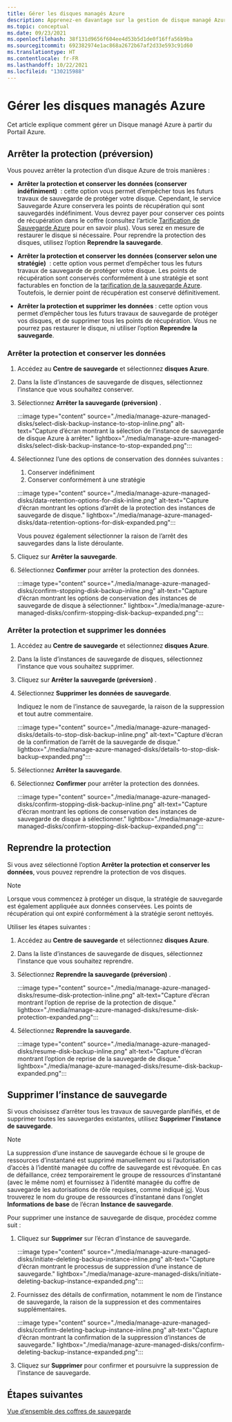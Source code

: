 ```yaml
---
title: Gérer les disques managés Azure
description: Apprenez-en davantage sur la gestion de disque managé Azure à partir du Portail Azure.
ms.topic: conceptual
ms.date: 09/23/2021
ms.openlocfilehash: 38f131d9656f604ee4d53b5d1de0f16ffa56b9ba
ms.sourcegitcommit: 692382974e1ac868a2672b67af2d33e593c91d60
ms.translationtype: HT
ms.contentlocale: fr-FR
ms.lasthandoff: 10/22/2021
ms.locfileid: "130215988"
---
```

# <a name="manage-azure-managed-disks"></a>Gérer les disques managés Azure

Cet article explique comment gérer un Disque managé Azure à partir du Portail Azure.

## <a name="stop-protection-preview"></a>Arrêter la protection (préversion)


Vous pouvez arrêter la protection d’un disque Azure de trois manières :

- **Arrêter la protection et conserver les données (conserver indéfiniment)**  : cette option vous permet d’empêcher tous les futurs travaux de sauvegarde de protéger votre disque. Cependant, le service Sauvegarde Azure conservera les points de récupération qui sont sauvegardés indéfiniment. Vous devrez payer pour conserver ces points de récupération dans le coffre (consultez l’article [Tarification de Sauvegarde Azure](https://azure.microsoft.com/pricing/details/backup/) pour en savoir plus). Vous serez en mesure de restaurer le disque si nécessaire. Pour reprendre la protection des disques, utilisez l’option **Reprendre la sauvegarde**.

- **Arrêter la protection et conserver les données (conserver selon une stratégie)**  : cette option vous permet d’empêcher tous les futurs travaux de sauvegarde de protéger votre disque. Les points de récupération sont conservés conformément à une stratégie et sont facturables en fonction de la [tarification de la sauvegarde Azure](https://azure.microsoft.com/pricing/details/backup/). Toutefois, le dernier point de récupération est conservé définitivement.

- **Arrêter la protection et supprimer les données** : cette option vous permet d’empêcher tous les futurs travaux de sauvegarde de protéger vos disques, et de supprimer tous les points de récupération. Vous ne pourrez pas restaurer le disque, ni utiliser l’option **Reprendre la sauvegarde**.

### <a name="stop-protection-and-retain-data"></a>Arrêter la protection et conserver les données

1. Accédez au **Centre de sauvegarde** et sélectionnez **disques Azure**.

1. Dans la liste d’instances de sauvegarde de disques, sélectionnez l’instance que vous souhaitez conserver.

1. Sélectionnez **Arrêter la sauvegarde (préversion)** .

   :::image type="content" source="./media/manage-azure-managed-disks/select-disk-backup-instance-to-stop-inline.png" alt-text="Capture d’écran montrant la sélection de l’instance de sauvegarde de disque Azure à arrêter." lightbox="./media/manage-azure-managed-disks/select-disk-backup-instance-to-stop-expanded.png":::
 
1. Sélectionnez l’une des options de conservation des données suivantes :

   1. Conserver indéfiniment
   1. Conserver conformément à une stratégie
 
   :::image type="content" source="./media/manage-azure-managed-disks/data-retention-options-for-disk-inline.png" alt-text="Capture d’écran montrant les options d’arrêt de la protection des instances de sauvegarde de disque." lightbox="./media/manage-azure-managed-disks/data-retention-options-for-disk-expanded.png":::

   Vous pouvez également sélectionner la raison de l’arrêt des sauvegardes dans la liste déroulante.

1. Cliquez sur **Arrêter la sauvegarde**.

1. Sélectionnez **Confirmer** pour arrêter la protection des données.

   :::image type="content" source="./media/manage-azure-managed-disks/confirm-stopping-disk-backup-inline.png" alt-text="Capture d’écran montrant les options de conservation des instances de sauvegarde de disque à sélectionner." lightbox="./media/manage-azure-managed-disks/confirm-stopping-disk-backup-expanded.png":::

### <a name="stop-protection-and-delete-data"></a>Arrêter la protection et supprimer les données

1. Accédez au **Centre de sauvegarde** et sélectionnez **disques Azure**.

1. Dans la liste d’instances de sauvegarde de disques, sélectionnez l’instance que vous souhaitez supprimer.

1. Cliquez sur **Arrêter la sauvegarde (préversion)** .

1. Sélectionnez **Supprimer les données de sauvegarde**.

   Indiquez le nom de l’instance de sauvegarde, la raison de la suppression et tout autre commentaire.

   :::image type="content" source="./media/manage-azure-managed-disks/details-to-stop-disk-backup-inline.png" alt-text="Capture d’écran de la confirmation de l’arrêt de la sauvegarde de disque." lightbox="./media/manage-azure-managed-disks/details-to-stop-disk-backup-expanded.png":::

1. Sélectionnez **Arrêter la sauvegarde**.

1. Sélectionnez **Confirmer** pour arrêter la protection des données.

   :::image type="content" source="./media/manage-azure-managed-disks/confirm-stopping-disk-backup-inline.png" alt-text="Capture d’écran montrant les options de conservation des instances de sauvegarde de disque à sélectionner." lightbox="./media/manage-azure-managed-disks/confirm-stopping-disk-backup-expanded.png":::

## <a name="resume-protection"></a>Reprendre la protection

Si vous avez sélectionné l’option **Arrêter la protection et conserver les données**, vous pouvez reprendre la protection de vos disques.

>[!Note]
>Lorsque vous commencez à protéger un disque, la stratégie de sauvegarde est également appliquée aux données conservées. Les points de récupération qui ont expiré conformément à la stratégie seront nettoyés.

Utiliser les étapes suivantes :

1. Accédez au **Centre de sauvegarde** et sélectionnez **disques Azure**.

1. Dans la liste d’instances de sauvegarde de disques, sélectionnez l’instance que vous souhaitez reprendre.

1. Sélectionnez **Reprendre la sauvegarde (préversion)** .

   :::image type="content" source="./media/manage-azure-managed-disks/resume-disk-protection-inline.png" alt-text="Capture d’écran montrant l’option de reprise de la protection de disque." lightbox="./media/manage-azure-managed-disks/resume-disk-protection-expanded.png":::

1. Sélectionnez **Reprendre la sauvegarde**.

   :::image type="content" source="./media/manage-azure-managed-disks/resume-disk-backup-inline.png" alt-text="Capture d’écran montrant l’option de reprise de la sauvegarde de disque." lightbox="./media/manage-azure-managed-disks/resume-disk-backup-expanded.png":::

## <a name="delete-backup-instance"></a>Supprimer l’instance de sauvegarde

Si vous choisissez d’arrêter tous les travaux de sauvegarde planifiés, et de supprimer toutes les sauvegardes existantes, utilisez **Supprimer l’instance de sauvegarde**.

>[!Note]
>La suppression d’une instance de sauvegarde échoue si le groupe de ressources d’instantané est supprimé manuellement ou si l’autorisation d’accès à l’identité managée du coffre de sauvegarde est révoquée. En cas de défaillance, créez temporairement le groupe de ressources d’instantané (avec le même nom) et fournissez à l’identité managée du coffre de sauvegarde les autorisations de rôle requises, comme indiqué [ici](./backup-managed-disks-ps.md#assign-permissions). Vous trouverez le nom du groupe de ressources d’instantané dans l’onglet **Informations de base** de l’écran **Instance de sauvegarde**. 

Pour supprimer une instance de sauvegarde de disque, procédez comme suit :

1. Cliquez sur **Supprimer** sur l’écran d’instance de sauvegarde.

   :::image type="content" source="./media/manage-azure-managed-disks/initiate-deleting-backup-instance-inline.png" alt-text="Capture d’écran montrant le processus de suppression d’une instance de sauvegarde." lightbox="./media/manage-azure-managed-disks/initiate-deleting-backup-instance-expanded.png":::

1. Fournissez des détails de confirmation, notamment le nom de l’instance de sauvegarde, la raison de la suppression et des commentaires supplémentaires.

   :::image type="content" source="./media/manage-azure-managed-disks/confirm-deleting-backup-instance-inline.png" alt-text="Capture d’écran montrant la confirmation de la suppression d’instances de sauvegarde." lightbox="./media/manage-azure-managed-disks/confirm-deleting-backup-instance-expanded.png":::

1. Cliquez sur **Supprimer** pour confirmer et poursuivre la suppression de l’instance de sauvegarde.

## <a name="next-steps"></a>Étapes suivantes

[Vue d’ensemble des coffres de sauvegarde](backup-vault-overview.md)